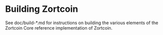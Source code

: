 Building Zortcoin
================

See doc/build-*.md for instructions on building the various
elements of the Zortcoin Core reference implementation of Zortcoin.
